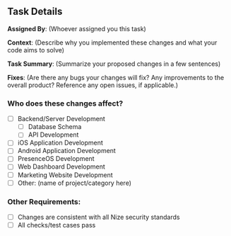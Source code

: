 ## Task Details

**Assigned By**: (Whoever assigned you this task)

**Context**: (Describe why you implemented these changes and what your code aims to solve)

**Task Summary**: (Summarize your proposed changes in a few sentences)

**Fixes**: (Are there any bugs your changes will fix? Any improvements to the overall product? Reference any open issues, if applicable.)

### Who does these changes affect?

- [ ] Backend/Server Development
  - [ ] Database Schema
  - [ ] API Development
- [ ] iOS Application Development
- [ ] Android Application Development
- [ ] PresenceOS Development
- [ ] Web Dashboard Development
- [ ] Marketing Website Development
- [ ] Other: (name of project/category here)

### Other Requirements:
- [ ] Changes are consistent with all Nize security standards
- [ ] All checks/test cases pass
